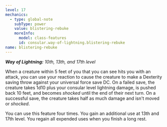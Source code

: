 ```yaml
---
level: 17
mechanics:
  - type: global-note
    subType: power
    value: blistering-rebuke
    moreInfo:
      model: class-features
      id: consular.way-of-lightning.blistering-rebuke
name: blistering-rebuke
---
```

_**Way of Lightning:** 10th, 13th, and 17th level_
When a creature within 5 feet of you that you can see hits you with an attack, you can use your reaction to cause the creature to make a Dexterity saving throw against your universal force save DC. On a failed save, the creature takes 1d10 plus your consular level lightning damage, is pushed back 10 feet, and becomes *shocked* until the end of their next turn. On a successful save, the creature takes half as much damage and isn't moved or *shocked*.
You can use this feature four times. You gain an additional use at 13th and 17th level. You regain all expended uses when you finish a long rest.